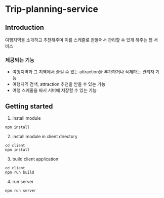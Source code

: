 # Trip-planning-service
## Introduction
 여행지역을 소개하고 추천해주며 이를 스케줄로 만들어서 관리할 수 있게 해주는 웹 서비스
 
### 제공되는 기능
* 여행지역과 그 지역에서 즐길 수 있는 attraction을 추가하거나 삭제하는 관리자 기능
* 여행지역 검색, attraction 추천을 받을 수 있는 기능
* 여행 스케줄을 짜서 서버에 저장할 수 있는 기능

## Getting started
1. install module
```
npm install
```

2. install module in client directory
```
cd client
npm install
```

3. build client application
```
cd client
npm run build
```

4. run server
```
npm run server
```

